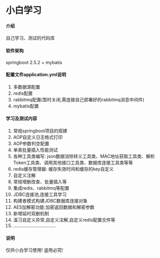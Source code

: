 # 小白学习

#### 介绍
自己学习、测试的代码库

#### 软件架构
springboot 2.5.2 + mybatis


#### 配置文件application.yml说明

1.  多数据源配置
2.  redis配置
3.  rabbitmq配置(暂时关闭,需连接自己部署好的rabbitmq消息中间件)
4.  mybatis配置

#### 学习及测试内容

1.  常规springboot项目的搭建
2.  AOP自定义日志格式打印
3.  AOP参数判空配置
4.  单表批量插入性能测试
5.  各种工具类编写: json数据消除转义工具类、MAC地址获取工具类、解析Token工具类、调用其他接口工具类、数据库连接工具类等等
6.  redis缓存管理器: 缓存失效时间和缓存的key自定义
7.  自定义注解
8.  常规增删改查、批量插入等
9.  集成redis、rabbitmq等配置
10. JDBC连接池,连接工具学习
11. 构建者模式构建JDBC数据库连接对象
12. AES加解密功能:加密返回数据和解密参数
13. 新增延时双删机制
14. 温习自定义异常,自定义注解,自定义redis配置文件等    
13. .................................

#### 说明
仅供小白学习使用! 盗用必究!
